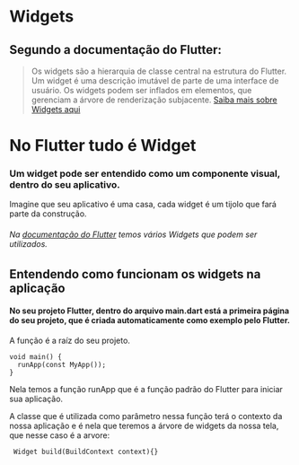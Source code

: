 
# Widgets 
## Segundo a documentação do Flutter:

> Os widgets são a hierarquia de classe central na estrutura do Flutter. Um widget é uma descrição imutável de parte de uma interface de usuário. Os widgets podem ser inflados em elementos, que gerenciam a árvore de renderização subjacente.  [Saiba mais sobre Widgets aqui](https://api.flutter.dev/flutter/widgets/Widget-class.html#)

# No Flutter tudo é Widget

### Um widget pode ser entendido como um componente visual, dentro do seu aplicativo. 

Imagine que seu aplicativo é uma casa, cada widget é um tijolo que fará parte da construção. 

###### Na [documentação do Flutter](https://docs.flutter.dev/development/ui/widgets) temos vários Widgets que podem ser utilizados. 

## Entendendo como funcionam os widgets na aplicação

#### No seu projeto Flutter, dentro do arquivo main.dart está a primeira página do seu projeto, que é criada automaticamente como exemplo pelo Flutter. 

A função é a raíz do seu projeto. 

```
void main() {
  runApp(const MyApp());
}
```

Nela temos a função runApp que é a função padrão do Flutter para iniciar sua aplicação. 

A classe que é utilizada como parâmetro nessa função terá o contexto da nossa aplicação e é nela que teremos a árvore de widgets da nossa tela, que nesse caso é a arvore:

````
 Widget build(BuildContext context){}
 ````

